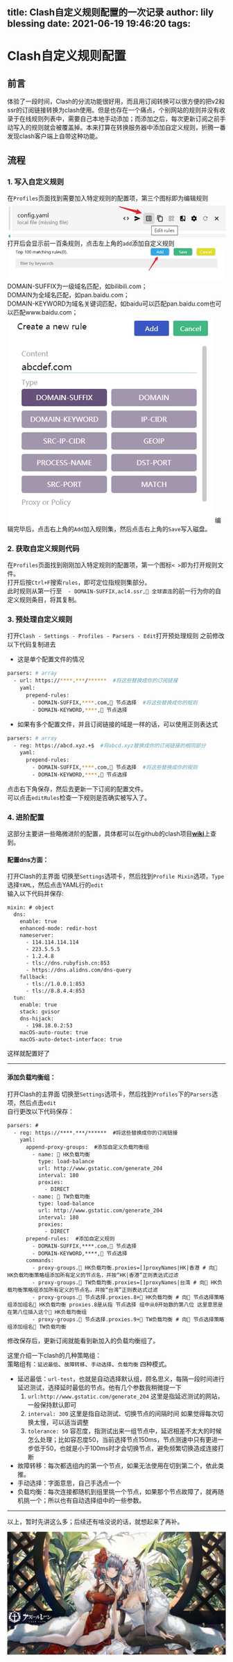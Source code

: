 title: Clash自定义规则配置的一次记录
author: lily blessing
date: 2021-06-19 19:46:20
tags:
---
# Clash自定义规则配置
## 前言
体验了一段时间，Clash的分流功能很好用，而且用订阅转换可以很方便的把v2和ssr的订阅链接转换为clash使用。但是也存在一个痛点，个别网站的规则并没有收录于在线规则列表中，需要自己本地手动添加；而添加之后，每次更新订阅之前手动写入的规则就会被覆盖掉。本来打算在转换服务器中添加自定义规则，折腾一番发现clash客户端上自带这种功能。

## 流程
### 1. 写入自定义规则  
在`Profiles`页面找到需要加入特定规则的配置项，第三个图标即为编辑规则
![editrules](https://raw.githubusercontent.com/lilyblessing/img/main/20211018/ac883f0331ef9bac181040e8184642ef-b9dbc7.jpg)
打开后会显示前一百条规则，点击左上角的`add`添加自定义规则
![addrules](https://raw.githubusercontent.com/lilyblessing/img/main/20211018/5d4b719f449fd8ce18794389818981e9-7256f7.jpg)
DOMAIN-SUFFIX为一级域名匹配，如bilibili.com；  
DOMAIN为全域名匹配，如pan.baidu.com；  
DOMAIN-KEYWORD为域名关键词匹配，如baidu可以匹配pan.baidu.com也可以匹配www.baidu.com；
![CreatNewRule](https://raw.githubusercontent.com/lilyblessing/img/main/20211018/b4988d772db6f48039ed8de08b200839-09dd3b.jpg)
编辑完毕后，点击右上角的`Add`加入规则集，然后点击右上角的`Save`写入磁盘。

### 2. 获取自定义规则代码
在`Profiles`页面找到刚刚加入特定规则的配置项，第一个图标`< >`即为打开规则文件。  
打开后按`Ctrl+F`搜索`rules`，即可定位指规则集部分。  
此时规则从第一行至`  - DOMAIN-SUFFIX,acl4.ssr,🎯 全球直连`的前一行为你的自定义规则条目，将其复制。

### 3. 预处理自定义规则
打开`Clash - Settings - Profiles - Parsers - Edit`打开预处理规则
之前修改以下代码复制进去  
- 这是单个配置文件的情况
``` bash
parsers: # array
  - url: https://****.***/******  #将这些替换成你的订阅链接
    yaml:
      prepend-rules:
        - DOMAIN-SUFFIX,****.com,🚀 节点选择  #将这些替换成你的规则
        - DOMAIN-KEYWORD,****,🚀 节点选择
```
- 如果有多个配置文件，并且订阅链接的域是一样的话，可以使用正则表达式
``` bash
parsers: # array
  - reg: https://abcd.xyz.+$  #将abcd.xyz替换成你的订阅链接的相同部分
    yaml:
      prepend-rules:
        - DOMAIN-SUFFIX,****.com,🚀 节点选择  #将这些替换成你的规则
        - DOMAIN-KEYWORD,****,🚀 节点选择
```

点击右下角保存，然后去更新一下订阅的配置文件。  
可以点击`editRules`检查一下规则是否确实被写入了。

### 4. 进阶配置
这部分主要讲一些略微进阶的配置，具体都可以在github的clash项目[**wiki**](https://docs.cfw.lbyczf.com/contents/configfile.html)上查到。  

#### 配置dns方面：  
打开Clash的主界面 切换至`Settings`选项卡，然后找到`Profile Mixin`选项，`Type`选择`YAML`，然后点击YAML行的`edit`  
输入以下代码并保存:  
```
mixin: # object
  dns:
    enable: true
    enhanced-mode: redir-host
    nameserver:
      - 114.114.114.114
      - 223.5.5.5
      - 1.2.4.8
      - tls://dns.rubyfish.cn:853
      - https://dns.alidns.com/dns-query
    fallback:
      - tls://1.0.0.1:853
      - tls://8.8.4.4:853
  tun:
    enable: true
    stack: gvisor
    dns-hijack:
      - 198.18.0.2:53
    macOS-auto-route: true
    macOS-auto-detect-interface: true

```

这样就配置好了

---

#### 添加负载均衡组：
打开Clash的主界面 切换至`Settings`选项卡，然后找到`Profiles`下的`Parsers`选项，然后点击`edit`  
自行更改以下代码保存：
```
parsers: # 
  - reg: https://****.***/******  #将这些替换成你的订阅链接
    yaml:
      append-proxy-groups:  #添加自定义负载均衡组
        - name: 🔮 HK负载均衡
          type: load-balance
          url: http://www.gstatic.com/generate_204
          interval: 180
          proxies:
            - DIRECT
        - name: 🔮 TW负载均衡
          type: load-balance
          url: http://www.gstatic.com/generate_204
          interval: 180
          proxies:
            - DIRECT
      prepend-rules:  #添加自定义规则
        - DOMAIN-SUFFIX,****.com,🚀 节点选择 
        - DOMAIN-KEYWORD,****,🚀 节点选择	
      commands:
        - proxy-groups.🔮 HK负载均衡.proxies=[]proxyNames|HK|香港 # 向🔮 HK负载均衡策略组添加所有定义的节点名，并按“HK|香港”正则表达式过滤
        - proxy-groups.🔮 TW负载均衡.proxies=[]proxyNames|台湾 # 向🔮 HK负载均衡策略组添加所有定义的节点名，并按“台湾”正则表达式过滤
        - proxy-groups.🚀 节点选择.proxies.8+🔮 HK负载均衡 # 向🚀 节点选择策略组添加组名🔮 HK负载均衡 proxies.8是从指 节点选择 组中从0开始数的第八位 这里意思是在第八位插入这个🔮 HK负载均衡组
        - proxy-groups.🚀 节点选择.proxies.9+🔮 TW负载均衡 # 向🚀 节点选择策略组添加组名🔮 TW负载均衡
```
修改保存后，更新订阅就能看到新加入的负载均衡组了。

这里介绍一下clash的几种策略组：  
策略组有：`延迟最低`、`故障转移`、`手动选择`、`负载均衡` 四种模式。
- 延迟最低：`url-test`，也就是自动选择默认组，顾名思义，每隔一段时间进行延迟测试，选择延时最低的节点。他有几个参数我稍微提一下
	1. `url:http://www.gstatic.com/generate_204` 这里是指延迟测试的网站，一般保持默认即可
    2. `interval: 300` 这里是指自动测试、切换节点的间隔时间 如果觉得每次切换太慢，可以适当调整
    3. `tolerance: 50` 容忍度，指测试出来一组节点中，延迟相差不太大的时候怎么处理；比如容忍度50，当前选择节点150ms，节点测速中只有更进一步低于50，也就是小于100ms时才会切换节点，避免频繁切换造成连接打断
- 故障转移：每次都选组内的第一个节点，如果无法使用在切到第二个，依此类推。
- 手动选择：字面意思，自己手选点一个
- 负载均衡：每次连接都随机到组里挑一个节点，如果那个节点故障了，就再随机挑一个；所以也有自动选择组中的一些参数。

---

以上，暂时先讲这么多；后续还有啥没说的话，就想起来了再补。

![End](https://raw.githubusercontent.com/lilyblessing/img/main/20211018/bc95d75945a128e95e084b1446a9eb5d-521e63.webp)
